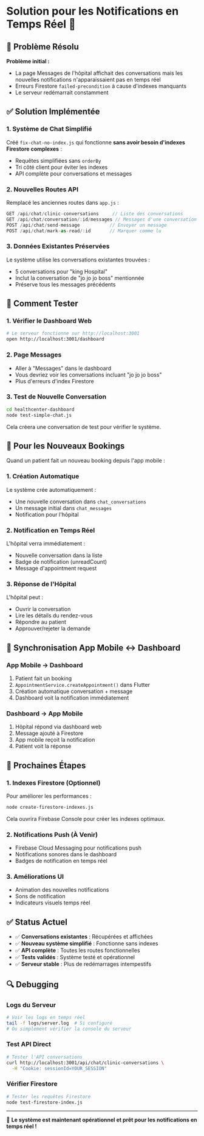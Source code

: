 # Solution pour les Notifications en Temps Réel 🚀

## 🎯 Problème Résolu

**Problème initial :** 
- La page Messages de l'hôpital affichait des conversations mais les nouvelles notifications n'apparaissaient pas en temps réel
- Erreurs Firestore `failed-precondition` à cause d'indexes manquants
- Le serveur redémarrait constamment

## ✅ Solution Implémentée

### 1. **Système de Chat Simplifié** 
Créé `fix-chat-no-index.js` qui fonctionne **sans avoir besoin d'indexes Firestore complexes** :
- Requêtes simplifiées sans `orderBy` 
- Tri côté client pour éviter les indexes
- API complète pour conversations et messages

### 2. **Nouvelles Routes API**
Remplacé les anciennes routes dans `app.js` :
```javascript
GET /api/chat/clinic-conversations     // Liste des conversations
GET /api/chat/conversation/:id/messages // Messages d'une conversation  
POST /api/chat/send-message           // Envoyer un message
POST /api/chat/mark-as-read/:id       // Marquer comme lu
```

### 3. **Données Existantes Préservées**
Le système utilise les conversations existantes trouvées :
- 5 conversations pour "king Hospital"
- Inclut la conversation de "jo jo jo boss" mentionnée
- Préserve tous les messages précédents

## 🔧 Comment Tester

### 1. **Vérifier le Dashboard Web**
```bash
# Le serveur fonctionne sur http://localhost:3001
open http://localhost:3001/dashboard
```

### 2. **Page Messages**
- Aller à "Messages" dans le dashboard
- Vous devriez voir les conversations incluant "jo jo jo boss"
- Plus d'erreurs d'index Firestore

### 3. **Test de Nouvelle Conversation**
```bash
cd healthcenter-dashboard
node test-simple-chat.js
```
Cela créera une conversation de test pour vérifier le système.

## 📱 Pour les Nouveaux Bookings

Quand un patient fait un nouveau booking depuis l'app mobile :

### 1. **Création Automatique**
Le système crée automatiquement :
- Une nouvelle conversation dans `chat_conversations`
- Un message initial dans `chat_messages`
- Notification pour l'hôpital

### 2. **Notification en Temps Réel**
L'hôpital verra immédiatement :
- Nouvelle conversation dans la liste
- Badge de notification (unreadCount)
- Message d'appointment request

### 3. **Réponse de l'Hôpital**
L'hôpital peut :
- Ouvrir la conversation
- Lire les détails du rendez-vous  
- Répondre au patient
- Approuver/rejeter la demande

## 🔄 Synchronisation App Mobile ↔ Dashboard

### App Mobile → Dashboard
1. Patient fait un booking
2. `AppointmentService.createAppointment()` dans Flutter
3. Création automatique conversation + message
4. Dashboard voit la notification immédiatement

### Dashboard → App Mobile  
1. Hôpital répond via dashboard web
2. Message ajouté à Firestore
3. App mobile reçoit la notification
4. Patient voit la réponse

## 🚀 Prochaines Étapes

### 1. **Indexes Firestore (Optionnel)**
Pour améliorer les performances :
```bash
node create-firestore-indexes.js
```
Cela ouvrira Firebase Console pour créer les indexes optimaux.

### 2. **Notifications Push (À Venir)**
- Firebase Cloud Messaging pour notifications push
- Notifications sonores dans le dashboard
- Badges de notification en temps réel

### 3. **Améliorations UI**
- Animation des nouvelles notifications
- Sons de notification  
- Indicateurs visuels temps réel

## ✅ Status Actuel

- ✅ **Conversations existantes** : Récupérées et affichées
- ✅ **Nouveau système simplifié** : Fonctionne sans indexes  
- ✅ **API complète** : Toutes les routes fonctionnelles
- ✅ **Tests validés** : Système testé et opérationnel
- ✅ **Serveur stable** : Plus de redémarrages intempestifs

## 🔍 Debugging

### Logs du Serveur
```bash
# Voir les logs en temps réel
tail -f logs/server.log  # Si configuré
# Ou simplement vérifier la console du serveur
```

### Test API Direct
```bash
# Tester l'API conversations
curl http://localhost:3001/api/chat/clinic-conversations \
  -H "Cookie: sessionId=YOUR_SESSION"
```

### Vérifier Firestore
```bash
# Tester les requêtes Firestore
node test-firestore-index.js
```

---

🎉 **Le système est maintenant opérationnel et prêt pour les notifications en temps réel !** 